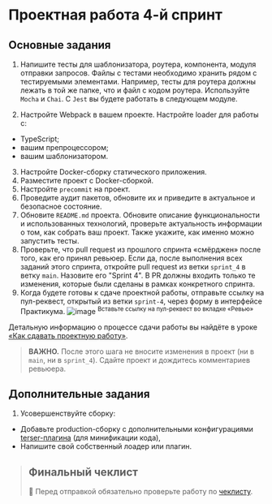 # Проектная работа 4-й спринт

## Основные задания

1. Напишите тесты для шаблонизатора, роутера, компонента, модуля отправки запросов. Файлы с тестами необходимо хранить рядом с тестируемыми элементами. Например, тесты для роутера должны лежать в той же папке, что и файл с кодом роутера. Используйте `Mocha` и `Chai`. С `Jest` вы будете работать в следующем модуле.

2. Настройте Webpack в вашем проекте. Настройте loader для работы с:
 - TypeScript;
 - вашим препроцессором;
 - вашим шаблонизатором.
3. Настройте Docker-сборку статического приложения.
4. Разместите проект с Docker-сборкой.
5. Настройте `precommit` на проект.
6. Проведите аудит пакетов, обновите их и приведите в актуальное и безопасное состояние.
7. Обновите `README.md` проекта. Обновите описание функциональности и использованных технологий, проверьте актуальность информации о том, как собрать ваш проект. Также укажите, как именно можно запустить тесты.
8. Проверьте, что pull request из прошлого спринта «смёрджен» после того, как его принял ревьюер. Если да, после выполнения всех заданий этого спринта, откройте pull request из ветки `sprint_4` в ветку `main`. Назовите его "Sprint 4". В PR должны входить только те изменения, которые были сделаны в рамках конкретного спринта.
9. Когда будете готовы к сдаче проектной работы, отправьте ссылку на пул-реквест, открытый из ветки `sprint-4`, через форму в интерфейсе Практикума.
![image](https://pictures.s3.yandex.net/resources/Untitled_1656599252.png)
<sup>Вставьте ссылку на пул-реквест во вкладке «Ревью»</sup>

Детальную информацию о процессе сдачи работы вы найдёте в уроке [«Как сдавать проектную работу»](https://praktikum.yandex.ru/trainer/middle-frontend/lesson/1d0f55c3-a492-4ae3-8e0b-025776da4767/).

> **ВАЖНО.** После этого шага не вносите изменения в проект (ни в `main`, ни в `sprint_4`). Сдайте проект и дождитесь комментариев ревьюера.

## Дополнительные задания
1. Усовершенствуйте сборку:
- Добавьте production-сборку с дополнительными конфигурациями [terser-плагина](https://webpack.js.org/plugins/terser-webpack-plugin/) (для минификации кода),
- Напишите свой собственный лоадер или плагин.

> ## Финальный чеклист
> 🔑 Перед отправкой обязательно проверьте работу по [чеклисту](https://code.s3.yandex.net/frontend-developer/middle_frontend/checklist_pdf/checklist_4.pdf).
